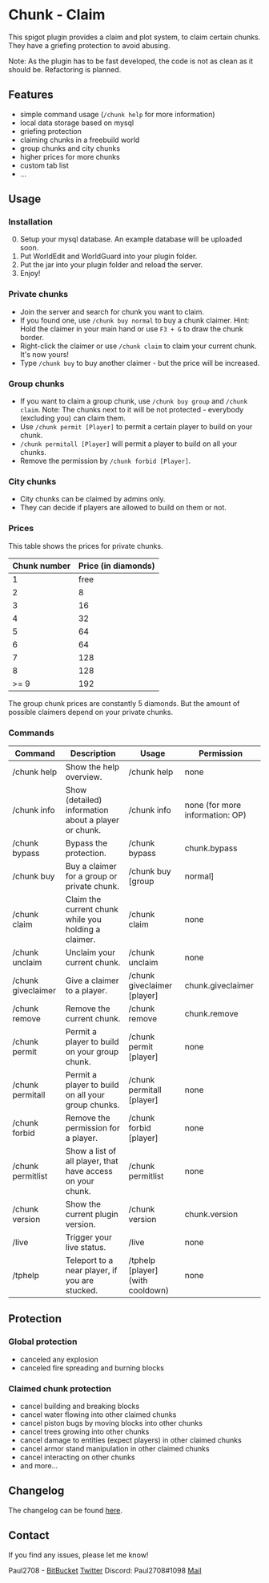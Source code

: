 # Chunk - Claim
This spigot plugin provides a claim and plot system, to claim certain chunks. They have a griefing protection to avoid abusing.

Note: As the plugin has to be fast developed, the code is not as clean as it should be. Refactoring is planned.

## Features
- simple command usage (`/chunk help` for more information)
- local data storage based on mysql
- griefing protection
- claiming chunks in a freebuild world
- group chunks and city chunks
- higher prices for more chunks
- custom tab list
- ...

## Usage
### Installation
0. Setup your mysql database. An example database will be uploaded soon.
1. Put WorldEdit and WorldGuard into your plugin folder.
2. Put the jar into your plugin folder and reload the server.
3. Enjoy!

### Private chunks
- Join the server and search for chunk you want to claim.
- If you found one, use `/chunk buy normal` to buy a chunk claimer.
Hint: Hold the claimer in your main hand or use `F3 + G` to draw the chunk border.
- Right-click the claimer or use `/chunk claim` to claim your current chunk. It's now yours!
- Type `/chunk buy` to buy another claimer - but the price will be increased.

### Group chunks
- If you want to claim a group chunk, use `/chunk buy group` and `/chunk claim`.
Note: The chunks next to it will be not protected - everybody (excluding you) can claim them.
- Use `/chunk permit [Player]` to permit a certain player to build on your chunk.
- `/chunk permitall [Player]` will permit a player to build on all your chunks.
- Remove the permission by `/chunk forbid [Player]`.

### City chunks
- City chunks can be claimed by admins only.
- They can decide if players are allowed to build on them or not.

### Prices
This table shows the prices for private chunks.

| Chunk number | Price (in diamonds) |
|--------------|---------------------|
| 1            | free                |
| 2            | 8                   |
| 3            | 16                  |
| 4            | 32                  |
| 5            | 64                  |
| 6            | 64                  |
| 7            | 128                 |
| 8            | 128                 |
| >= 9         | 192                 |

The group chunk prices are constantly 5 diamonds. But the amount of possible claimers depend on your private chunks.


### Commands
| Command            | Description                                                | Usage                            | Permission                      |
|--------------------|------------------------------------------------------------|----------------------------------|---------------------------------|
| /chunk help        | Show the help overview.                                    | /chunk help                      | none                            |
| /chunk info        | Show (detailed) information about a player or chunk.       | /chunk info <Player>             | none (for more information: OP) |
| /chunk bypass      | Bypass the protection.                                     | /chunk bypass                    | chunk.bypass                    |
| /chunk buy         | Buy a claimer for a group or private chunk.                | /chunk buy [group|normal]        | none                            |
| /chunk claim       | Claim the current chunk while you holding a claimer.       | /chunk claim                     | none                            |
| /chunk unclaim     | Unclaim your current chunk.                                | /chunk unclaim                   | none                            |
| /chunk giveclaimer | Give a claimer to a player.                                | /chunk giveclaimer [player]      | chunk.giveclaimer               |
| /chunk remove      | Remove the current chunk.                                  | /chunk remove                    | chunk.remove                    |
| /chunk permit      | Permit a player to build on your group chunk.              | /chunk permit [player]           | none                            |
| /chunk permitall   | Permit a player to build on all your group chunks.         | /chunk permitall [player]        | none                            |
| /chunk forbid      | Remove the permission for a player.                        | /chunk forbid [player]           | none                            |
| /chunk permitlist  | Show a list of all player, that have access on your chunk. | /chunk permitlist                | none                            |
| /chunk version     | Show the current plugin version.                           | /chunk version                   | chunk.version                   |
| /live              | Trigger your live status.                                  | /live                            | none                            |
| /tphelp            | Teleport to a near player, if you are stucked.             | /tphelp [player] (with cooldown) | none                            |

## Protection
### Global protection
- canceled any explosion
- canceled fire spreading and burning blocks

### Claimed chunk protection
- cancel building and breaking blocks
- cancel water flowing into other claimed chunks
- cancel piston bugs by moving blocks into other chunks
- cancel trees growing into other chunks
- cancel damage to entities (expect players) in other claimed chunks
- cancel armor stand manipulation in other claimed chunks
- cancel interacting on other chunks
- and more...

## Changelog
The changelog can be found [here](CHANGELOG.md).

## Contact
If you find any issues, please let me know!

Paul2708 - [BitBucket](https://bitbucket.org/Paul2708/) [Twitter](https://twitter.com/theplayerpaul) Discord: Paul2708#1098 [Mail](mailto:playerpaul2708@gmx.de)